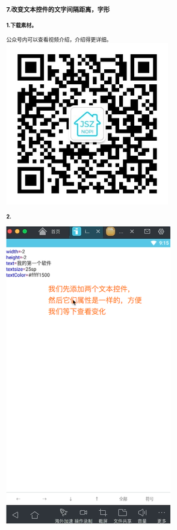 ### 7.改变文本控件的文字间隔距离，字形
#### 1.下载素材。
公众号内可以查看视频介绍，介绍得更详细。
![title](https://raw.githubusercontent.com/JSZNopi/JSZImage/master/gitnote/2019/10/30/WXCODE-1572446034519.jpeg)

#### 2.
![title](https://raw.githubusercontent.com/JSZNopi/JSZImage/master/gitnote/2019/11/07/1-1573136056067.png)